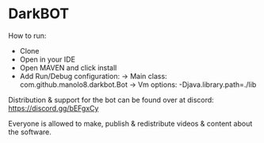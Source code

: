 # DarkBOT

How to run:
- Clone
- Open in your IDE
- Open MAVEN and click install
- Add Run/Debug configuration:
  -> Main class: com.github.manolo8.darkbot.Bot
  -> Vm options: -Djava.library.path=./lib

Distribution & support for the bot can be found over at discord: https://discord.gg/bEFgxCy

Everyone is allowed to make, publish & redistribute videos & content about the software.
